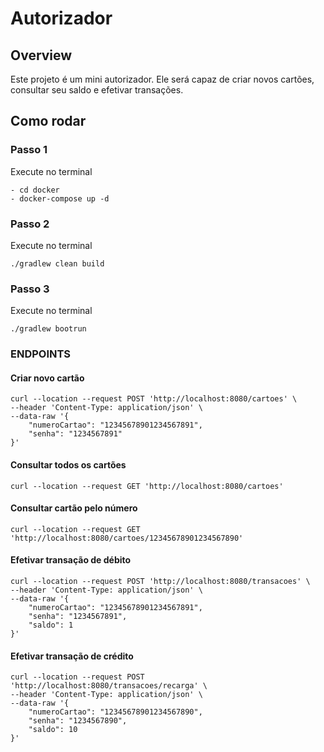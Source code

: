 # Autorizador

## Overview

Este projeto é um mini autorizador.
Ele será capaz de criar novos cartões, consultar seu saldo e efetivar transações.
## Como rodar

### Passo 1
Execute no terminal
```
- cd docker
- docker-compose up -d
```

### Passo 2
Execute no terminal 
```
./gradlew clean build
```

### Passo 3
Execute no terminal 
```
./gradlew bootrun
```

### ENDPOINTS

#### Criar novo cartão
```shell
curl --location --request POST 'http://localhost:8080/cartoes' \
--header 'Content-Type: application/json' \
--data-raw '{
    "numeroCartao": "12345678901234567891",
    "senha": "1234567891"
}'
```

#### Consultar todos os cartões
```shell
curl --location --request GET 'http://localhost:8080/cartoes'
```

#### Consultar cartão pelo número
```shell
curl --location --request GET 'http://localhost:8080/cartoes/12345678901234567890'
```

#### Efetivar transação de débito
```shell
curl --location --request POST 'http://localhost:8080/transacoes' \
--header 'Content-Type: application/json' \
--data-raw '{
    "numeroCartao": "12345678901234567891",
    "senha": "1234567891",
    "saldo": 1
}'
```

#### Efetivar transação de crédito
```shell
curl --location --request POST 'http://localhost:8080/transacoes/recarga' \
--header 'Content-Type: application/json' \
--data-raw '{
    "numeroCartao": "12345678901234567890",
    "senha": "1234567890",
    "saldo": 10
}'
```